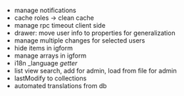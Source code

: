 - manage notifications
- cache roles -> clean cache
- manage rpc timeout client side
- drawer: move user info to properties for generalization
- manage multiple changes for selected users
- hide items in igform
- manage arrays in igform
- i18n _language _getter_
- list view search, add for admin, load from file for admin
- lastModify to collections
- automated translations from db
